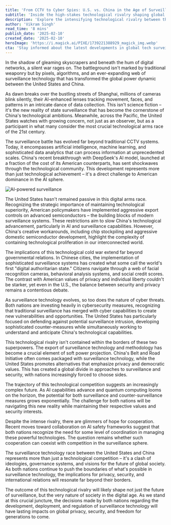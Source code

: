 ```yaml
---
title: 'From CCTV to Cyber Spies: U.S. vs. China in the Age of Surveillance'
subtitle: 'Inside the high-stakes technological rivalry shaping global surveillance'
description: 'Explore the intensifying technological rivalry between the U.S. and China in surveillance technology, from AI-powered CCTV systems to cyber espionage. This analysis delves into how this competition is reshaping global power dynamics, privacy concerns, and the future of digital security.'
author: 'Vikram Singh'
read_time: '8 mins'
publish_date: '2025-02-10'
created_date: '2025-02-10'
heroImage: 'https://i.magick.ai/PIXE/1739221388929_magick_img.webp'
cta: 'Stay informed about the latest developments in global tech surveillance and cybersecurity. Follow us on LinkedIn for expert analysis and breaking news in this rapidly evolving landscape.'
---
```


In the shadow of gleaming skyscrapers and beneath the hum of digital networks, a silent war rages on. The battleground isn't marked by traditional weaponry but by pixels, algorithms, and an ever-expanding web of surveillance technology that has transformed the global power dynamic between the United States and China.

As dawn breaks over the bustling streets of Shanghai, millions of cameras blink silently, their AI-enhanced lenses tracking movement, faces, and patterns in an intricate dance of data collection. This isn't science fiction – it's the new reality of state surveillance that has become the cornerstone of China's technological ambitions. Meanwhile, across the Pacific, the United States watches with growing concern, not just as an observer, but as a participant in what many consider the most crucial technological arms race of the 21st century.

The surveillance battle has evolved far beyond traditional CCTV systems. Today, it encompasses artificial intelligence, machine learning, and sophisticated data analytics that can process information at unprecedented scales. China's recent breakthrough with DeepSeek's AI model, launched at a fraction of the cost of its American counterparts, has sent shockwaves through the technological community. This development represents more than just technological achievement – it's a direct challenge to American dominance in the AI sphere.

![AI-powered surveillance](https://images.magick.ai/surveillance-tech-rivalry.jpg)

The United States hasn't remained passive in this digital arms race. Recognizing the strategic importance of maintaining technological superiority, American policymakers have implemented aggressive export controls on advanced semiconductors – the building blocks of modern surveillance systems. These restrictions aim to slow China's technological advancement, particularly in AI and surveillance capabilities. However, China's creative workarounds, including chip stockpiling and aggressive domestic semiconductor development, highlight the complexity of containing technological proliferation in our interconnected world.

The implications of this technological cold war extend far beyond governmental relations. In Chinese cities, the implementation of sophisticated surveillance systems has created what some call the world's first "digital authoritarian state." Citizens navigate through a web of facial recognition cameras, behavioral analysis systems, and social credit scores. The contrast with American values of privacy and individual liberty couldn't be starker, yet even in the U.S., the balance between security and privacy remains a contentious debate.

As surveillance technology evolves, so too does the nature of cyber threats. Both nations are investing heavily in cybersecurity measures, recognizing that traditional surveillance has merged with cyber capabilities to create new vulnerabilities and opportunities. The United States has particularly focused on defending against potential surveillance intrusion, developing sophisticated counter-measures while simultaneously working to understand and anticipate China's technological capabilities.

This technological rivalry isn't contained within the borders of these two superpowers. The export of surveillance technology and methodology has become a crucial element of soft power projection. China's Belt and Road Initiative often comes packaged with surveillance technology, while the United States promotes alternatives that emphasize privacy and democratic values. This has created a global divide in approaches to surveillance and security, with nations increasingly forced to choose sides.

The trajectory of this technological competition suggests an increasingly complex future. As AI capabilities advance and quantum computing looms on the horizon, the potential for both surveillance and counter-surveillance measures grows exponentially. The challenge for both nations will be navigating this new reality while maintaining their respective values and security interests.

Despite the intense rivalry, there are glimmers of hope for cooperation. Recent moves toward collaboration on AI safety frameworks suggest that both nations recognize the need for some level of coordination in managing these powerful technologies. The question remains whether such cooperation can coexist with competition in the surveillance sphere.

The surveillance technology race between the United States and China represents more than just a technological competition – it's a clash of ideologies, governance systems, and visions for the future of global society. As both nations continue to push the boundaries of what's possible in surveillance technology, the implications for privacy, security, and international relations will resonate far beyond their borders.

The outcome of this technological rivalry will likely shape not just the future of surveillance, but the very nature of society in the digital age. As we stand at this crucial juncture, the decisions made by both nations regarding the development, deployment, and regulation of surveillance technology will have lasting impacts on global privacy, security, and freedom for generations to come.